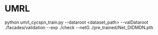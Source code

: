 # UMRL

python umrl_cycspn_train.py --dataroot <dataset_path> --valDataroot ./facades/validation --exp ./check --netG ./pre_trained/Net_DIDMDN.pth

